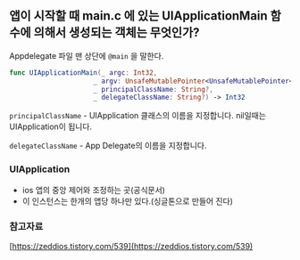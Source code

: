 ## 앱이 시작할 때 main.c 에 있는 UIApplicationMain 함수에 의해서 생성되는 객체는 무엇인가?
Appdelegate 파일 맨 상단에 `@main` 을 말한다.

```swift
func UIApplicationMain(_ argc: Int32, 
                     _ argv: UnsafeMutablePointer<UnsafeMutablePointer<CChar>?>, 
                     _ principalClassName: String?, 
                     _ delegateClassName: String?) -> Int32
```

`principalClassName` - UIApplication 클래스의 이름을 지정합니다. nil일때는 UIApplication이 됩니다.

`delegateClassName` - App Delegate의 이름을 지정합니다.

### UIApplication

- ios 앱의 중앙 제어와 조정하는 곳(공식문서)
- 이 인스턴스는 한개의 앱당 하나만 있다.(싱글톤으로 만들어 진다)

### 참고자료

[https://zeddios.tistory.com/539](https://zeddios.tistory.com/539)
